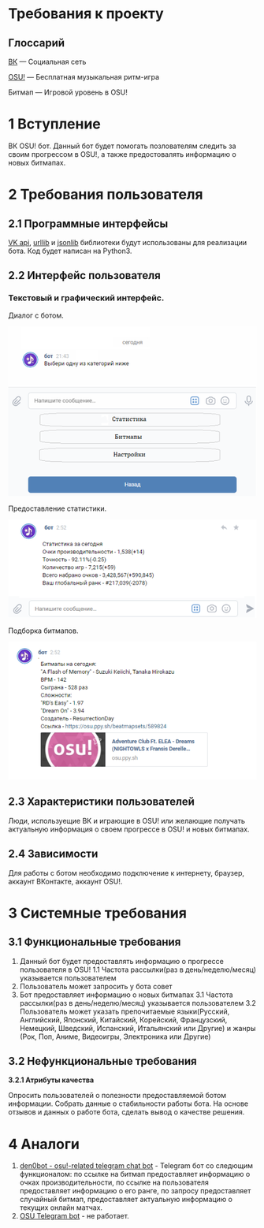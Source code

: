 
# Требования к проекту
## Глоссарий
[ВК](http://vk.com) — Социальная сеть

[OSU!](https://osu.ppy.sh/home) — Бесплатная музыкальная ритм-игра

Битмап — Игровой уровень в OSU!
# 1 Вступление

ВК OSU! бот. Данный бот будет помогать позлователям следить за своим прогрессом в OSU!, а также предостовалять информацию о новых битмапах.
# 2 Требования пользователя
## 2.1 Программные интерфейсы
[VK api](https://pypi.org/project/vk-api/), [urllib](https://docs.python.org/3/library/urllib.html#module-urllib) и [jsonlib](https://docs.python.org/3/library/json.html?highlight=json#module-json) библиотеки будут использованы для реализации бота. Код будет написан на Python3.
## 2.2 Интерфейс пользователя
### Текстовый и графический интерфейс. 

Диалог с ботом.

![GitHub Logo](/mockups/UI.png)

Предоставление статистики.

![GitHub Logo](/mockups/statistic.png)

Подборка битмапов.

![GitHub Logo](/mockups/beatmaps.png)
## 2.3 Характеристики пользователей
Люди, используещие ВК и играющие в OSU! или желающие получать актуальную информация о своем прогрессе в OSU! и новых битмапах.
## 2.4 Зависимости
Для работы с ботом необходимо подключение к интернету, браузер, аккаунт ВКонтакте, аккаунт OSU!.
# 3 Системные требования
## 3.1 Функциональные требования
1. Данный бот будет предоставлять информацию о прогрессе пользователя в OSU!
1.1 Частота рассылки(раз в день/неделю/месяц) указывается пользователем
2. Пользователь может запросить у бота совет 
3. Бот предоставляет информацию о новых битмапах
3.1 Частота рассылки(раз в день/неделю/месяц) указывается пользователем
3.2 Пользователь может указать препочитаемые языки(Русский, Английский, Японский, Китайский, Корейский, Французский, Немецкий, Шведский, Испанский, Итальянский или Другие) и жанры (Рок, Поп, Аниме, Видеоигры, Электроника или Другие)

## 3.2 Нефункциональные требования
**3.2.1 Атрибуты качества**

Опросить пользователей о полезности предоставляемой ботом информации. Собрать данные о стабильности работы бота. На основе отзывов и данных о работе бота, сделать вывод о качестве решения.

# 4 Аналоги
1. [den0bot - osu!-related telegram chat bot](http://kikoe.ru/) - Telegram бот со следющим функционалом: по ссылке на битмап предоставляет информацию о очках производительности, по ссылке на пользователя предоставляет информацию о его ранге, по запросу предоставляет случайный битмап, предоставляет актуальную информацию о текущих онлайн матчах.
2. [OSU Telegram bot](https://t.me/osuibot) - не работает.
